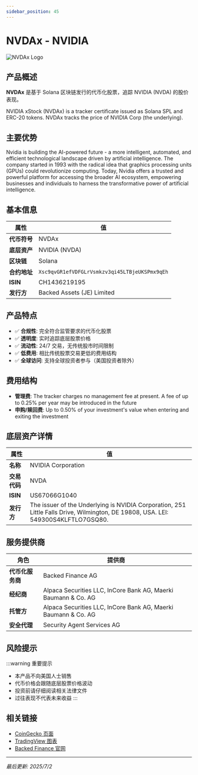 ```yaml
---
sidebar_position: 45
---
```


# NVDAx - NVIDIA

![NVDAx Logo](/img/tokens/NVDAx.svg)

## 产品概述

**NVDAx** 是基于 Solana 区块链发行的代币化股票，追踪 NVIDIA (NVDA) 的股价表现。

NVIDIA xStock (NVDAx) is a tracker certificate issued as Solana SPL and ERC-20 tokens. NVDAx tracks the price of NVIDIA Corp (the underlying).

## 主要优势

Nvidia is building the AI-powered future - a more intelligent, automated, and efficient technological landscape driven by artificial intelligence. The company started in 1993 with the radical idea that graphics processing units (GPUs) could revolutionize computing. Today, Nvidia offers a trusted and powerful platform for accessing the broader AI ecosystem, empowering businesses and individuals to harness the transformative power of artificial intelligence.


## 基本信息

| 属性 | 值 |
|------|----|
| **代币符号** | NVDAx |
| **底层资产** | NVIDIA (NVDA) |
| **区块链** | Solana |
| **合约地址** | `Xsc9qvGR1efVDFGLrVsmkzv3qi45LTBjeUKSPmx9qEh` |
| **ISIN** | CH1436219195 |
| **发行方** | Backed Assets (JE) Limited |

## 产品特点

- ✅ **合规性**: 完全符合监管要求的代币化股票
- ✅ **透明度**: 实时追踪底层股票价格
- ✅ **流动性**: 24/7 交易，无传统股市时间限制
- ✅ **低费用**: 相比传统股票交易更低的费用结构
- ✅ **全球访问**: 支持全球投资者参与（美国投资者除外）

## 费用结构

- **管理费**: The tracker charges no management fee at present. A fee of up to 0.25% per year may be introduced in the future
- **申购/赎回费**: Up to 0.50% of your investment's value when entering and exiting the investment

## 底层资产详情

| 属性 | 值 |
|------|----|
| **名称** | NVIDIA Corporation |
| **交易代码** | NVDA |
| **ISIN** | US67066G1040 |
| **发行方** | The issuer of the Underlying is NVIDIA Corporation, 251 Little Falls Drive, Wilmington, DE 19808, USA. LEI: 549300S4KLFTLO7GSQ80. |

## 服务提供商

| 角色 | 提供商 |
|------|----|
| **代币化服务商** | Backed Finance AG |
| **经纪商** | Alpaca Securities LLC, InCore Bank AG, Maerki Baumann & Co. AG |
| **托管方** | Alpaca Securities LLC, InCore Bank AG, Maerki Baumann & Co. AG |
| **安全代理** | Security Agent Services AG |

## 风险提示

:::warning 重要提示
- 本产品不向美国人士销售
- 代币价格会跟随底层股票价格波动
- 投资前请仔细阅读相关法律文件
- 过往表现不代表未来收益
:::

## 相关链接

- [CoinGecko 页面](https://www.coingecko.com/)
- [TradingView 图表](https://www.tradingview.com/)
- [Backed Finance 官网](https://backed.fi/)

---

*最后更新: 2025/7/2*
